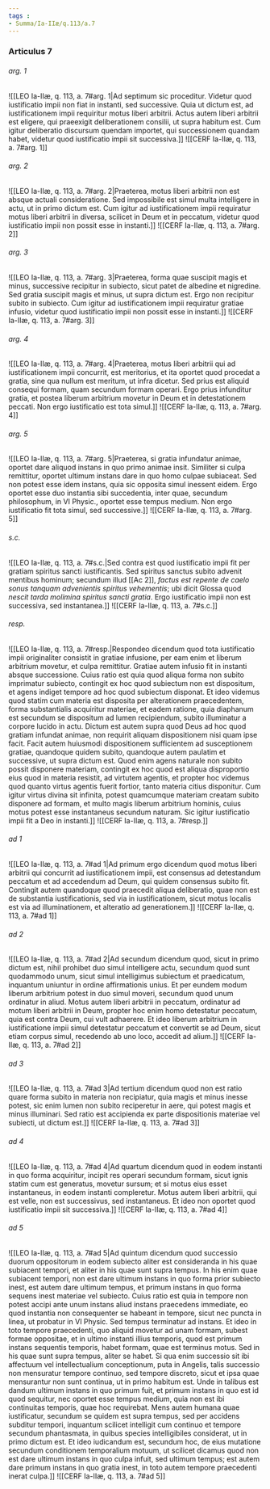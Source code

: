 ```yaml
---
tags : 
- Summa/Ia-IIæ/q.113/a.7
---
```


### Articulus 7

###### arg. 1
![[LEO Ia-IIæ, q. 113, a. 7#arg. 1|Ad septimum sic proceditur. Videtur quod iustificatio impii non fiat in instanti, sed successive. Quia ut dictum est, ad iustificationem impii requiritur motus liberi arbitrii. Actus autem liberi arbitrii est eligere, qui praeexigit deliberationem consilii, ut supra habitum est. Cum igitur deliberatio discursum quendam importet, qui successionem quandam habet, videtur quod iustificatio impii sit successiva.]]
![[CERF Ia-IIæ, q. 113, a. 7#arg. 1]]

###### arg. 2
![[LEO Ia-IIæ, q. 113, a. 7#arg. 2|Praeterea, motus liberi arbitrii non est absque actuali consideratione. Sed impossibile est simul multa intelligere in actu, ut in primo dictum est. Cum igitur ad iustificationem impii requiratur motus liberi arbitrii in diversa, scilicet in Deum et in peccatum, videtur quod iustificatio impii non possit esse in instanti.]]
![[CERF Ia-IIæ, q. 113, a. 7#arg. 2]]

###### arg. 3
![[LEO Ia-IIæ, q. 113, a. 7#arg. 3|Praeterea, forma quae suscipit magis et minus, successive recipitur in subiecto, sicut patet de albedine et nigredine. Sed gratia suscipit magis et minus, ut supra dictum est. Ergo non recipitur subito in subiecto. Cum igitur ad iustificationem impii requiratur gratiae infusio, videtur quod iustificatio impii non possit esse in instanti.]]
![[CERF Ia-IIæ, q. 113, a. 7#arg. 3]]

###### arg. 4
![[LEO Ia-IIæ, q. 113, a. 7#arg. 4|Praeterea, motus liberi arbitrii qui ad iustificationem impii concurrit, est meritorius, et ita oportet quod procedat a gratia, sine qua nullum est meritum, ut infra dicetur. Sed prius est aliquid consequi formam, quam secundum formam operari. Ergo prius infunditur gratia, et postea liberum arbitrium movetur in Deum et in detestationem peccati. Non ergo iustificatio est tota simul.]]
![[CERF Ia-IIæ, q. 113, a. 7#arg. 4]]

###### arg. 5
![[LEO Ia-IIæ, q. 113, a. 7#arg. 5|Praeterea, si gratia infundatur animae, oportet dare aliquod instans in quo primo animae insit. Similiter si culpa remittitur, oportet ultimum instans dare in quo homo culpae subiaceat. Sed non potest esse idem instans, quia sic opposita simul inessent eidem. Ergo oportet esse duo instantia sibi succedentia, inter quae, secundum philosophum, in VI Physic., oportet esse tempus medium. Non ergo iustificatio fit tota simul, sed successive.]]
![[CERF Ia-IIæ, q. 113, a. 7#arg. 5]]

###### s.c.
![[LEO Ia-IIæ, q. 113, a. 7#s.c.|Sed contra est quod iustificatio impii fit per gratiam spiritus sancti iustificantis. Sed spiritus sanctus subito advenit mentibus hominum; secundum illud [[Ac 2]], *factus est repente de caelo sonus tanquam advenientis spiritus vehementis*; ubi dicit Glossa quod *nescit tarda molimina spiritus sancti gratia*. Ergo iustificatio impii non est successiva, sed instantanea.]]
![[CERF Ia-IIæ, q. 113, a. 7#s.c.]]

###### resp.
![[LEO Ia-IIæ, q. 113, a. 7#resp.|Respondeo dicendum quod tota iustificatio impii originaliter consistit in gratiae infusione, per eam enim et liberum arbitrium movetur, et culpa remittitur. Gratiae autem infusio fit in instanti absque successione. Cuius ratio est quia quod aliqua forma non subito imprimatur subiecto, contingit ex hoc quod subiectum non est dispositum, et agens indiget tempore ad hoc quod subiectum disponat. Et ideo videmus quod statim cum materia est disposita per alterationem praecedentem, forma substantialis acquiritur materiae, et eadem ratione, quia diaphanum est secundum se dispositum ad lumen recipiendum, subito illuminatur a corpore lucido in actu. Dictum est autem supra quod Deus ad hoc quod gratiam infundat animae, non requirit aliquam dispositionem nisi quam ipse facit. Facit autem huiusmodi dispositionem sufficientem ad susceptionem gratiae, quandoque quidem subito, quandoque autem paulatim et successive, ut supra dictum est. Quod enim agens naturale non subito possit disponere materiam, contingit ex hoc quod est aliqua disproportio eius quod in materia resistit, ad virtutem agentis, et propter hoc videmus quod quanto virtus agentis fuerit fortior, tanto materia citius disponitur. Cum igitur virtus divina sit infinita, potest quamcumque materiam creatam subito disponere ad formam, et multo magis liberum arbitrium hominis, cuius motus potest esse instantaneus secundum naturam. Sic igitur iustificatio impii fit a Deo in instanti.]]
![[CERF Ia-IIæ, q. 113, a. 7#resp.]]

###### ad 1
![[LEO Ia-IIæ, q. 113, a. 7#ad 1|Ad primum ergo dicendum quod motus liberi arbitrii qui concurrit ad iustificationem impii, est consensus ad detestandum peccatum et ad accedendum ad Deum, qui quidem consensus subito fit. Contingit autem quandoque quod praecedit aliqua deliberatio, quae non est de substantia iustificationis, sed via in iustificationem, sicut motus localis est via ad illuminationem, et alteratio ad generationem.]]
![[CERF Ia-IIæ, q. 113, a. 7#ad 1]]

###### ad 2
![[LEO Ia-IIæ, q. 113, a. 7#ad 2|Ad secundum dicendum quod, sicut in primo dictum est, nihil prohibet duo simul intelligere actu, secundum quod sunt quodammodo unum, sicut simul intelligimus subiectum et praedicatum, inquantum uniuntur in ordine affirmationis unius. Et per eundem modum liberum arbitrium potest in duo simul moveri, secundum quod unum ordinatur in aliud. Motus autem liberi arbitrii in peccatum, ordinatur ad motum liberi arbitrii in Deum, propter hoc enim homo detestatur peccatum, quia est contra Deum, cui vult adhaerere. Et ideo liberum arbitrium in iustificatione impii simul detestatur peccatum et convertit se ad Deum, sicut etiam corpus simul, recedendo ab uno loco, accedit ad alium.]]
![[CERF Ia-IIæ, q. 113, a. 7#ad 2]]

###### ad 3
![[LEO Ia-IIæ, q. 113, a. 7#ad 3|Ad tertium dicendum quod non est ratio quare forma subito in materia non recipiatur, quia magis et minus inesse potest, sic enim lumen non subito reciperetur in aere, qui potest magis et minus illuminari. Sed ratio est accipienda ex parte dispositionis materiae vel subiecti, ut dictum est.]]
![[CERF Ia-IIæ, q. 113, a. 7#ad 3]]

###### ad 4
![[LEO Ia-IIæ, q. 113, a. 7#ad 4|Ad quartum dicendum quod in eodem instanti in quo forma acquiritur, incipit res operari secundum formam, sicut ignis statim cum est generatus, movetur sursum; et si motus eius esset instantaneus, in eodem instanti compleretur. Motus autem liberi arbitrii, qui est velle, non est successivus, sed instantaneus. Et ideo non oportet quod iustificatio impii sit successiva.]]
![[CERF Ia-IIæ, q. 113, a. 7#ad 4]]

###### ad 5
![[LEO Ia-IIæ, q. 113, a. 7#ad 5|Ad quintum dicendum quod successio duorum oppositorum in eodem subiecto aliter est consideranda in his quae subiacent tempori, et aliter in his quae sunt supra tempus. In his enim quae subiacent tempori, non est dare ultimum instans in quo forma prior subiecto inest, est autem dare ultimum tempus, et primum instans in quo forma sequens inest materiae vel subiecto. Cuius ratio est quia in tempore non potest accipi ante unum instans aliud instans praecedens immediate, eo quod instantia non consequenter se habeant in tempore, sicut nec puncta in linea, ut probatur in VI Physic. Sed tempus terminatur ad instans. Et ideo in toto tempore praecedenti, quo aliquid movetur ad unam formam, subest formae oppositae, et in ultimo instanti illius temporis, quod est primum instans sequentis temporis, habet formam, quae est terminus motus. Sed in his quae sunt supra tempus, aliter se habet. Si qua enim successio sit ibi affectuum vel intellectualium conceptionum, puta in Angelis, talis successio non mensuratur tempore continuo, sed tempore discreto, sicut et ipsa quae mensurantur non sunt continua, ut in primo habitum est. Unde in talibus est dandum ultimum instans in quo primum fuit, et primum instans in quo est id quod sequitur, nec oportet esse tempus medium, quia non est ibi continuitas temporis, quae hoc requirebat. Mens autem humana quae iustificatur, secundum se quidem est supra tempus, sed per accidens subditur tempori, inquantum scilicet intelligit cum continuo et tempore secundum phantasmata, in quibus species intelligibiles considerat, ut in primo dictum est. Et ideo iudicandum est, secundum hoc, de eius mutatione secundum conditionem temporalium motuum, ut scilicet dicamus quod non est dare ultimum instans in quo culpa infuit, sed ultimum tempus; est autem dare primum instans in quo gratia inest, in toto autem tempore praecedenti inerat culpa.]]
![[CERF Ia-IIæ, q. 113, a. 7#ad 5]]

